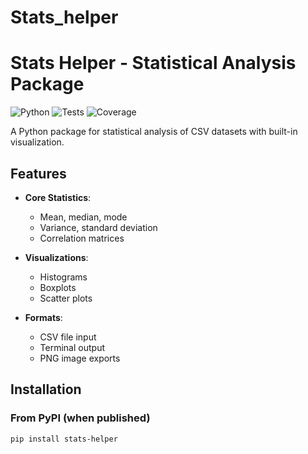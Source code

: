 # Stats_helper
# Stats Helper - Statistical Analysis Package

![Python](https://img.shields.io/badge/python-3.8%2B-blue)
![Tests](https://github.com/yourusername/stats_helper/actions/workflows/tests.yml/badge.svg)
![Coverage](https://codecov.io/gh/yourusername/stats_helper/branch/main/graph/badge.svg)

A Python package for statistical analysis of CSV datasets with built-in visualization.

## Features

- **Core Statistics**:
  - Mean, median, mode
  - Variance, standard deviation
  - Correlation matrices

- **Visualizations**:
  - Histograms
  - Boxplots
  - Scatter plots

- **Formats**:
  - CSV file input
  - Terminal output
  - PNG image exports

## Installation

### From PyPI (when published)
```bash
pip install stats-helper
